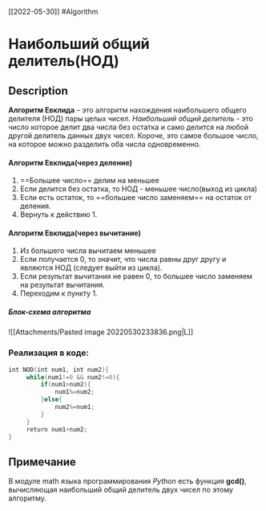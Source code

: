 [[2022-05-30]]
#Algorithm
# Наибольший общий делитель(НОД)
## Description
**Алгоритм Евклида** – это алгоритм нахождения наибольшего общего делителя (НОД) пары целых чисел.
*Наибольший общий делитель* - это число которое делит два числа без остатка и само делится на любой другой делитель данных двух чисел. Короче, это самое большое число, на которое можно разделить оба числа одновременно.
#### Алгоритм Евклида(через деление)
1) ==Большее число== делим на меньшее
2) Если делится без остатка, то НОД - меньшее число(выход из цикла)
3) Если есть остаток, то ==большее число заменяем== на остаток от деления.
4) Вернуть к действию 1.
#### Алгоритм Евклида(через вычитание)
1) Из большего числа вычитаем меньшее
2) Если получается 0, то значит, что числа равны друг другу и являются НОД (следует выйти из цикла).
3) Если результат вычитания не равен 0, то большее число заменяем на результат вычитания.
4) Переходим к пункту 1.

##### Блок-схема алгоритма
![[Attachments/Pasted image 20220530233836.png|L]]
### Реализация в коде:
```cpp
int NOD(int num1, int num2){
     while(num1!=0 && num2!=0){
         if(num1>num2){
             num1%=num2;
         }else{
             num2%=num1;
         }
     }
     return num1+num2;
}
```
## Примечание
В модуле math языка программирования *Python* есть функция **gcd()**, вычисляющая наибольший общий делитель двух чисел по этому алгоритму.
